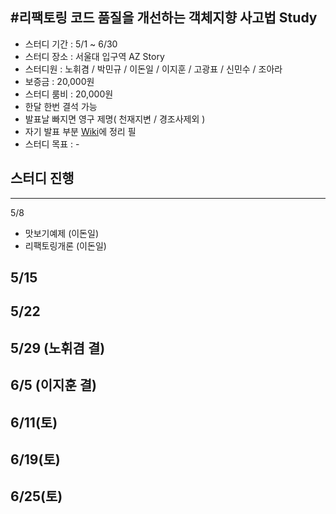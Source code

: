 #리팩토링 코드 품질을 개선하는 객체지향 사고법 Study
-----------------------------------------------------
 - 스터디 기간 : 5/1 ~ 6/30
 - 스터디 장소 : 서울대 입구역 AZ Story
 - 스터디원 : 노휘겸 / 박민규 / 이돈일 / 이지훈 / 고광표 / 신민수 / 조아라
 - 보증금 : 20,000원 
 - 스터디 룸비 : 20,000원
 - 한달 한번 결석 가능
 - 발표날 빠지면 영구 제명( 천재지변 / 경조사제외 )
 - 자기 발표 부분 [Wiki](https://github.com/KWSStudy/Refactoring/wiki)에 정리 필
 - 스터디 목표 : -
 
## 스터디 진행
----------------------------------------------------
5/8 
- 맛보기예제 (이돈일)
- 리팩토링개론 (이돈일)

5/15
- 

5/22
- 

5/29 (노휘겸 결)
- 

6/5 (이지훈 결) 
- 

6/11(토)
- 

6/19(토)
-

6/25(토)
- 
